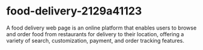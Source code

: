 # food-delivery-2129a41123
A food delivery web page is an online platform that enables users to browse and order food from restaurants for delivery to their location, offering a variety of search, customization, payment, and order tracking features.
